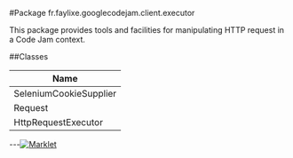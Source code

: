 #Package fr.faylixe.googlecodejam.client.executor


<p>This package provides tools and facilities for manipulating
 HTTP request in a Code Jam context.</p>

##Classes

| Name |
| --- |
| SeleniumCookieSupplier |
| Request |
| HttpRequestExecutor |

---[![Marklet](https://img.shields.io/badge/Generated%20by-Marklet-green.svg)](https://github.com/Faylixe/marklet)